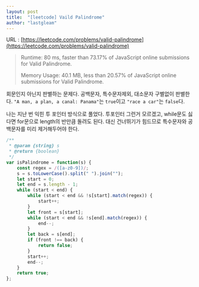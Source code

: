 ```yaml
---
layout: post
title:  "[leetcode] Vaild Palindrome"
author: "lastgleam"
---
```

URL : [https://leetcode.com/problems/valid-palindrome](https://leetcode.com/problems/valid-palindrome)

> Runtime: 80 ms, faster than 73.17% of JavaScript online submissions for Valid Palindrome.
>
> Memory Usage: 40.1 MB, less than 20.57% of JavaScript online submissions for Valid Palindrome.

회문인지 아닌지 판별하는 문제다. 공백문자, 특수문자제외, 대소문자 구별없이 판별한다.
`"A man, a plan, a canal: Panama"`는 `true`이고 `"race a car"`는 `false`다.

나는 지난 번 익힌 투 포인터 방식으로 풀었다.
투포인터 그런거 모르겠고, while문도 싫다면 for문으로 length의 반만큼 돌려도 된다. 대신 건너뛰기가 힘드므로 특수문자와 공백문자를 미리 제거해두어야 한다.

```javascript
/**
 * @param {string} s
 * @return {boolean}
 */
var isPalindrome = function(s) {
    const regex = /([a-z0-9])/;
    s = s.toLowerCase().split(" ").join("");
    let start = 0;
    let end = s.length - 1;
    while (start < end) {
        while (start < end && !s[start].match(regex)) {
            start++;
        }
        let front = s[start];
        while (start < end && !s[end].match(regex)) {
            end--;
        }
        let back = s[end];
        if (front !== back) {
            return false;
        }
        start++;
        end--;
    }
    return true;
};
```
